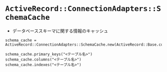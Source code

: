 # `ActiveRecord::ConnectionAdapters::SchemaCache`
- データベーススキーマに関する情報のキャッシュ

```
schema_cache = ActiveRecord::ConnectionAdapters::SchemaCache.new(ActiveRecord::Base.connection)

schema_cache.primary_keys("<テーブル名>")
schema_cache.columns("<テーブル名>")
schema_cache.indexes("<テーブル名>")
```
